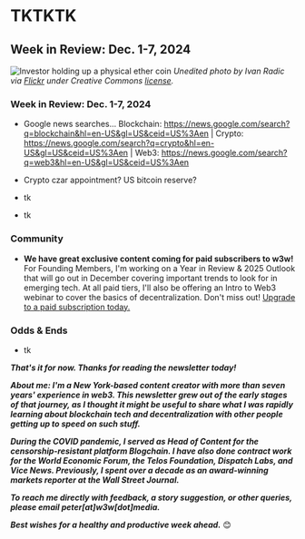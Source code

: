 # TKTKTK
## Week in Review: Dec. 1-7, 2024

![Investor holding up a physical ether coin](https://w3w.news/img/eth-2048.jpg)
*Unedited photo by Ivan Radic via [Flickr](https://www.flickr.com/people/26344495@N05/) under Creative Commons [license](https://creativecommons.org/licenses/by/2.0/).*

<!-- 100-word intro. Some possibilities:

- Riff on quote by Friedman ~18 mins into UK interview you recently watched on YouTube. He makes a great point: AI was not mentioned at all during the recent U.S. presidential election. Yikes.

- Are more altcoin ETFs on the way now that US regulation is easing? Bloomberg TV reporter raised this possibility.

- What about companies putting BTC in their treasury? Recent comments by MicroStrategy -- and their long-term accumulation -- could be a good hook to address it.

- Riff on wtf happened in '71: https://wtfhappenedin1971.com/ | McCormack episode that shouted it out: https://whatbitcoindid.libsyn.com/steve-baker-on-why-government-is-failing-you-mob020

-->

### Week in Review: Dec. 1-7, 2024

- Google news searches... Blockchain: https://news.google.com/search?q=blockchain&hl=en-US&gl=US&ceid=US%3Aen | Crypto: https://news.google.com/search?q=crypto&hl=en-US&gl=US&ceid=US%3Aen | Web3: https://news.google.com/search?q=web3&hl=en-US&gl=US&ceid=US%3Aen

- Crypto czar appointment? US bitcoin reserve? <!-- Keep an eye on these proposals. Update later in the week. -->

- tk

- tk

### Community

- **We have great exclusive content coming for paid subscribers to w3w!** For Founding Members, I'm working on a Year in Review & 2025 Outlook that will go out in December covering important trends to look for in emerging tech. At all paid tiers, I'll also be offering an Intro to Web3 webinar to cover the basics of decentralization. Don't miss out! [Upgrade to a paid subscription today.](https://w3wnews.substack.com/subscribe)   

### Odds & Ends

- tk

_**That's it for now. Thanks for reading the newsletter today!**_

_**About me: I'm a New York-based content creator with more than seven years' experience in web3. This newsletter grew out of the early stages of that journey, as I thought it might be useful to share what I was rapidly learning about blockchain tech and decentralization with other people getting up to speed on such stuff.**_

 _**During the COVID pandemic, I served as Head of Content for the censorship-resistant platform Blogchain. I have also done contract work for the World Economic Forum, the Telos Foundation, Dispatch Labs, and Vice News. Previously, I spent over a decade as an award-winning markets reporter at the Wall Street Journal.**_

 _**To reach me directly with feedback, a story suggestion, or other queries, please email peter[at]w3w[dot]media.**_

 _**Best wishes for a healthy and productive week ahead.**_ 😊

